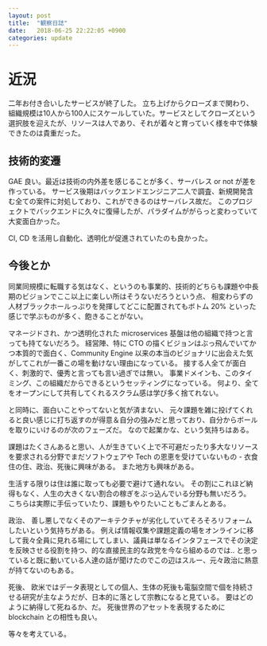 ```yaml
---
layout: post
title:  "観察日誌"
date:   2018-06-25 22:22:05 +0900
categories: update
---
```

# 近況

二年お付き合いしたサービスが終了した。
立ち上げからクローズまで関わり、組織規模は10人から100人にスケールしていた。サービスとしてクローズという選択肢を迎えたが、リソースは人であり、それが着々と育っていく様を中で体験できたのは貴重だった。

## 技術的変遷

GAE 良い。最近は技術の内外差を感じることが多く、サーバレス or not が差を作っている。
サービス後期はバックエンドエンジニア二人で調査、新規開発含む全ての案件に対処しており、これができるのはサーバレス故だ。
このプロジェクトでバックエンドに久々に復帰したが、パラダイムががらっと変わっていて大変面白かった。

CI, CD を活用し自動化、透明化が促進されていたのも良かった。

## 今後とか

同業同規模に転職する気はなく、というのも事業的、技術的どちらも課題や中長期のビジョンでここ以上に楽しい所はそうないだろうという点、
相変わらずの人材ブラックホールっぷりを発揮してどこに配置されてもボトム 20% といった感じで学ぶものが多く、飽きることがない。

マネージドされ、かつ透明化された microservices 基盤は他の組織で持つと言っても持てないだろう。
経営陣、特に CTO の描くビジョンはぶっ飛んでいてかつ本質的で面白く、Community Engine 以来の本当のビジョナリに出会えた気がしてこれが一番この場を動けない理由になっている。
接する人全てが面白く、刺激的で、優秀と言っても言い過ぎでは無い。
事業ドメインも、このタイミング、この組織だからできるというセッティングになっている。
何より、全てをオープンにして共有してくれるスクラム感は学び多く捨てれない。

と同時に、面白いことやってないと気が済まない、
元々課題を雑に投げてくれると良い感じに打ち返すのが得意＆自分の強みだと思っており、自分からボールを取りにいけるのが次のフェーズだ。
なので起業かな、という気持ちはある。

課題はたくさんあると思い、人が生きていく上で不可避だったり多大なリソースを要求される分野でまだソフトウェアや Tech の恩恵を受けていないもの - 衣食住の住、政治、死後に興味がある。
また地方も興味がある。

生活する限りは住は誰に取っても必要で避けて通れない。
その割にこれほど納得もなく、人生の大きくない割合の稼ぎをぶっ込んでいる分野も無いだろう。
こちらは実際に手伝っていたり、課題もやりたいこともごまんとある。

政治、
善し悪しでなくそのアーキテクチャが劣化していてそろそろリフォームしたいという気持ちがある。
例えば情報収集や課題定義の場をオンラインに移して我々全員に見れる場にしてしまい、議員は単なるインタフェースでその決定を反映させる役割を持つ、的な直接民主的な政党を今なら組めるのでは.. 
と思っていると既に動いている人達の話が聞けたのでこの辺はスルー、元々政治に熱意が持てないのもある。

死後、
欧米ではデータ表現としての個人、生体の死後も電脳空間で個を持続させる研究が主なようだが、日本的に落として宗教になると見ている。
要はどのように納得して死ねるか、だ。
死後世界のアセットを表現するために blockchain との相性も良い。

等々を考えている。
